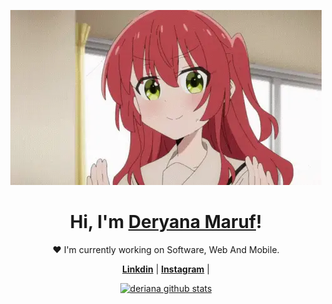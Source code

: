 <p align="center">
  <a href="https://www.youtube.com/watch?v=RfWK6h8cYDc">
    <img src="kita-ikuyo-rap.webp" alt="Banner">
  </a>
</p>

<h1 align="center">Hi, I'm <a href="https://www.linkedin.com/in/deryana-ma-ruf-00b926292/">Deryana Maruf</a>!</h1>

<p align="center">❤ I'm currently working on Software, Web And Mobile.</p>

<p align="center">
  <strong><a href="https://www.linkedin.com/in/deryana-ma-ruf-00b926292/">Linkdin</a></strong> |
  <strong><a href="https://www.instagram.com/hi_deri_/">Instagram</a></strong> |
</p>

<p align="center">
  <a href="https://github.com/deriana"><img src="https://github-readme-stats.vercel.app/api?username=yuna0x0&hide_border=true&show_icons=true" alt="deriana github stats"></a>
</p>
